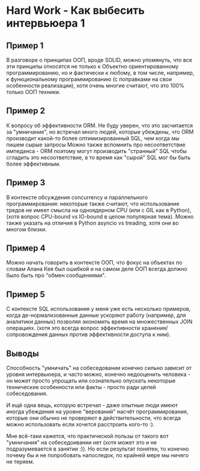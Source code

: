 # Hard Work - Как выбесить интервьюера 1 

## Пример 1

В разговоре о принципах ООП, вроде SOLID, можно упомянуть, что
все эти принципы относятся не только к Объектно ориентированному программированию, но и фактически к любому,
в том числе, например, к функциональному программированию (с поправками на свои особенности реализации), хотя очень многие считают, что
это 100% только ООП техники.

## Пример 2

К вопросу об эффективности ORM. Не буду уверен, что это засчитается за "умничание", но встречал много людей, которые убеждены, что ORM производит какой-то более оптимизированный SQL, чем когда мы пишем сырые запросы 
Можно также вспомнить про несоответствие импеданса - ORM поэтому могут производить "странный" SQL
чтобы сгладить это несоответствие, в то время как "сырой" SQL мог бы быть более эффективным.

## Пример 3

В контексте обсуждения concurrency и параллельного программирования:
некоторые также считают, что использование тредов не имеет смысла на одноядерном CPU (или с GIL как в Python),
(хотя вопрос CPU-bound vs IO-bound в целом популярная тема). Можно также указать на отличия в Python asyncio vs treading, хотя они во многом близки.

## Пример 4

Можно начать говорить в контексте ООП, что фокус на объектах по словам Алана Кея был ошибкой
и на самом деле ООП всегда должно было быть про "обмен сообщениями".

## Пример 5

С контексте SQL использования у меня уже есть несколько примеров, когда де-нормализованные данные
ускоряют работу (например, для аналитики данных) позволяя экономить время на множественных JOIN операциях.
(хотя это всегда вопрос эффективности хранения/сопровождения данных против эффективности доступа к ним).

## Выводы

Способность "умничать" на собеседовании конечно сильно зависит от уровня интервьюера,
и часто можно, конечно недооценить человека - он может просто упрощать или сознательно
опускать некоторые технические особенности или факты - просто ради целей собеседования.

И ещё одна вещь, которую встречал - даже опытные люди имеют иногда убеждения на уровне "верований" насчёт программирования,
которые они обычно не проверяют в действительности, что всегда можно использовать если хочется расстроить кого-то :).

Мне всё-таки кажется, что практической пользы от такого вот "умничания" на собеседоивании нет (хотя может
это и не подразумевается в занятии :)).
Но если результат понятен, то конечно почему бы и не попробовать напоследок, по
крайней мере мы ничего не теряем.

